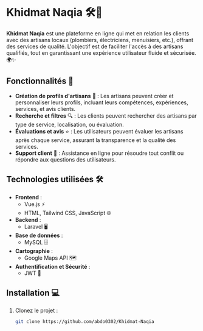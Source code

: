 # Khidmat Naqia 🛠️🌟

**Khidmat Naqia** est une plateforme en ligne qui met en relation les clients avec des artisans locaux (plombiers, électriciens, menuisiers, etc.), offrant des services de qualité. L'objectif est de faciliter l'accès à des artisans qualifiés, tout en garantissant une expérience utilisateur fluide et sécurisée. 🌍✨

## Fonctionnalités 🚀

- **Création de profils d'artisans** 🧰 : Les artisans peuvent créer et personnaliser leurs profils, incluant leurs compétences, expériences, services, et avis clients.
- **Recherche et filtres** 🔍 : Les clients peuvent rechercher des artisans par type de service, localisation, ou évaluation.
- **Évaluations et avis** ⭐ : Les utilisateurs peuvent évaluer les artisans après chaque service, assurant la transparence et la qualité des services.
- **Support client** 💬 : Assistance en ligne pour résoudre tout conflit ou répondre aux questions des utilisateurs.

## Technologies utilisées 🛠️

- **Frontend** :  
  - Vue.js ⚡
  - HTML, Tailwind CSS, JavaScript 🌐
- **Backend** :  
  - Laravel 🖥️
- **Base de données** :  
  - MySQL 🗄️
- **Cartographie** :  
  - Google Maps API 🗺️
- **Authentification et Sécurité** :  
  - JWT 🔐

## Installation 💻

1. Clonez le projet :
   ```bash
   git clone https://github.com/abdo0302/Khidmat-Naqia

